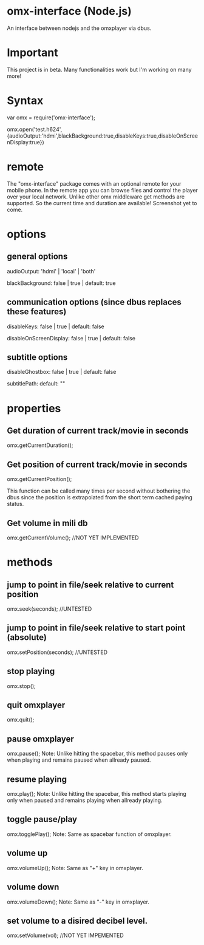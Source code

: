 # omx-interface (Node.js)
An interface between nodejs and the omxplayer via dbus.

# Important
This project is in beta. Many functionalities work but I'm working on many more!

# Syntax
var omx = require('omx-interface');

omx.open('test.h624',{audioOutput:'hdmi',blackBackground:true,disableKeys:true,disableOnScreenDisplay:true})

# remote
The "omx-interface" package comes with an optional remote for your mobile phone. In the remote app you can browse files and control the player over your local network. Unlike other omx middleware get methods are supported. So the current time and duration are available!
Screenshot yet to come.

# options
## general options
audioOutput:             'hdmi' | 'local' | 'both'

blackBackground:         false | true | default: true

## communication options (since dbus replaces these features)

disableKeys:             false | true | default: false

disableOnScreenDisplay:  false | true | default: false

## subtitle options

disableGhostbox:         false | true | default: false

subtitlePath:            default: ""

# properties
## Get duration of current track/movie in seconds
omx.getCurrentDuration();

## Get position of current track/movie in seconds
omx.getCurrentPosition();

This function can be called many times per second without bothering the dbus since the position is extrapolated from the short term cached paying status. 

## Get volume in mili db
omx.getCurrentVolume(); //NOT YET IMPLEMENTED

# methods

## jump to point in file/seek relative to current position
omx.seek(seconds); //UNTESTED

## jump to point in file/seek relative to start point (absolute)
omx.setPosition(seconds); //UNTESTED

## stop playing
omx.stop();

## quit omxplayer
omx.quit();

## pause omxplayer
omx.pause();
Note: Unlike hitting the spacebar, this method pauses only when playing and remains paused when allready paused.

## resume playing
omx.play();
Note: Unlike hitting the spacebar, this method starts playing only when paused and remains playing when allready playing.

## toggle pause/play
omx.togglePlay();
Note: Same as spacebar function of omxplayer.

## volume up
omx.volumeUp();
Note: Same as "+" key in omxplayer.

## volume down
omx.volumeDown();
Note: Same as "-" key in omxplayer.

## set volume to a disired decibel level.
omx.setVolume(vol); //NOT YET IMPEMENTED
